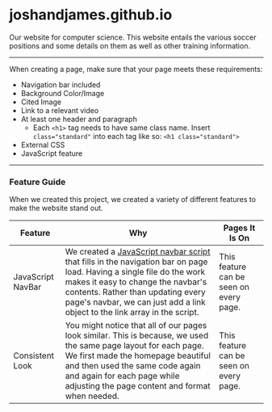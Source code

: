 # joshandjames.github.io

Our website for computer science. This website entails the various soccer positions and some details on them as well as other training information.

---

When creating a page, make sure that your page meets these requirements:

- Navigation bar included
- Background Color/Image
- Cited Image
- Link to a relevant video
- At least one header and paragraph
  - Each `<h1>` tag needs to have same class name. Insert `class="standard"` into each tag like so: `<h1 class="standard">`
- External CSS
- JavaScript feature

---

### Feature Guide

When we created this project, we created a variety of different features to make the website stand out.

| Feature | Why | Pages It Is On |
| --- | --- | --- |
| JavaScript NavBar | We created a [JavaScript navbar script](https://github.com/joshandjames/joshandjames.github.io/blob/master/script/navigation.js) that fills in the navigation bar on page load. Having a single file do the work makes it easy to change the navbar's contents. Rather than updating every page's navbar, we can just add a link object to the link array in the script. | This feature can be seen on every page. |
| Consistent Look | You might notice that all of our pages look similar. This is because, we used the same page layout for each page. We first made the homepage beautiful and then used the same code again and again for each page while adjusting the page content and format when needed. | This feature can be seen on every page. |
